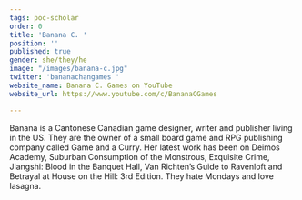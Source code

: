 ```yaml
---
tags: poc-scholar
order: 0
title: 'Banana C. '
position: ''
published: true
gender: she/they/he
image: "/images/banana-c.jpg"
twitter: 'bananachangames '
website_name: Banana C. Games on YouTube
website_url: https://www.youtube.com/c/BananaCGames

---
```

Banana is a Cantonese Canadian game designer, writer and publisher living in the US. They are the owner of a small board game and RPG publishing company called Game and a Curry. Her latest work has been on Deimos Academy, Suburban Consumption of the Monstrous, Exquisite Crime, Jiangshi: Blood in the Banquet Hall, Van Richten’s Guide to Ravenloft and Betrayal at House on the Hill: 3rd Edition. They hate Mondays and love lasagna.